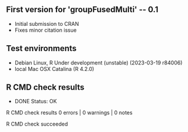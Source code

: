 
## First version for 'groupFusedMulti' -- 0.1

* Initial submission to CRAN
* Fixes minor citation issue

## Test environments

* Debian Linux, R Under development (unstable) (2023-03-19 r84006)
* local Mac OSX Catalina (R 4.2.0)

## R CMD check results

* DONE
Status: OK



R CMD check results
0 errors | 0 warnings | 0 notes

R CMD check succeeded